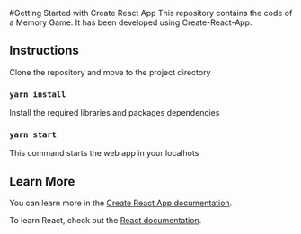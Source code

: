 #Getting Started with Create React App
This repository contains the code of a Memory Game. It has been developed using Create-React-App.

## Instructions
Clone the repository and move to the project directory

### `yarn install`
Install the required libraries and packages dependencies


### `yarn start`
This command starts the web app in your localhots

## Learn More

You can learn more in the [Create React App documentation](https://facebook.github.io/create-react-app/docs/getting-started).

To learn React, check out the [React documentation](https://reactjs.org/).
